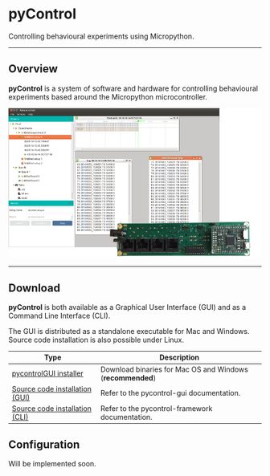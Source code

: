 # pyControl

Controlling behavioural experiments using Micropython.

---

## Overview

**pyControl** is a system of software and hardware for controlling behavioural experiments based around the Micropython microcontroller.

![pyControlGUI frontpage](media/pycontrol-gui-frontpage.png)

---

## Download

**pyControl** is both available as a Graphical User Interface (GUI) and as a Command Line Interface (CLI). 

The GUI is distributed as a standalone executable for Mac and Windows. Source code installation is also possible under Linux.

| Type | Description |
|---|---|
|[pycontrolGUI installer](https://bitbucket.org/fchampalimaud/pycontrol-gui/downloads)| Download binaries for Mac OS and Windows (**recommended**)|
|[Source code installation (GUI)](http://pycontrol-gui.readthedocs.io/en/latest/) | Refer to the pycontrol-gui documentation. |
|[Source code installation (CLI)](http://pycontrol-framework.readthedocs.io/en/latest/) | Refer to the pycontrol-framework documentation. |

## Configuration

Will be implemented soon.
